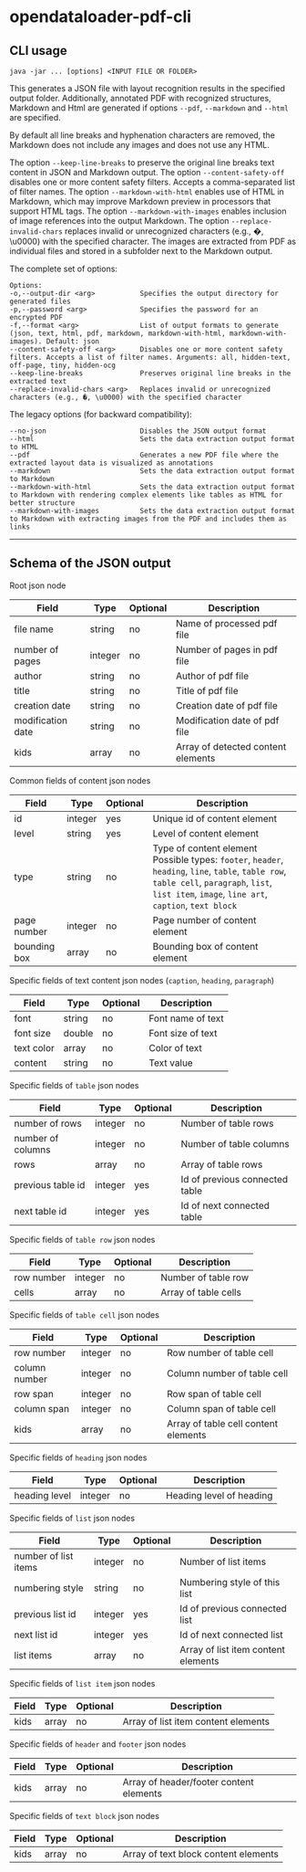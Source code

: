 # opendataloader-pdf-cli

## CLI usage

```
java -jar ... [options] <INPUT FILE OR FOLDER>
```

This generates a JSON file with layout recognition results in the specified output folder.
Additionally, annotated PDF with recognized structures, Markdown and Html are generated if options `--pdf`, `--markdown` and `--html` are specified.

By default all line breaks and hyphenation characters are removed, the Markdown does not include any images and does not use any HTML.

The option `--keep-line-breaks` to preserve the original line breaks text content in JSON and Markdown output.
The option `--content-safety-off` disables one or more content safety filters. Accepts a comma-separated list of filter names.
The option `--markdown-with-html` enables use of HTML in Markdown, which may improve Markdown preview in processors that support HTML tags.
The option `--markdown-with-images` enables inclusion of image references into the output Markdown.
The option `--replace-invalid-chars` replaces invalid or unrecognized characters (e.g., �, \u0000) with the specified character.
The images are extracted from PDF as individual files and stored in a subfolder next to the Markdown output.

The complete set of options:

```
Options:
-o,--output-dir <arg>           Specifies the output directory for generated files
-p,--password <arg>             Specifies the password for an encrypted PDF
-f,--format <arg>               List of output formats to generate (json, text, html, pdf, markdown, markdown-with-html, markdown-with-images). Default: json
--content-safety-off <arg>      Disables one or more content safety filters. Accepts a list of filter names. Arguments: all, hidden-text, off-page, tiny, hidden-ocg
--keep-line-breaks              Preserves original line breaks in the extracted text
--replace-invalid-chars <arg>   Replaces invalid or unrecognized characters (e.g., �, \u0000) with the specified character
```

The legacy options (for backward compatibility):

```
--no-json                       Disables the JSON output format
--html                          Sets the data extraction output format to HTML
--pdf                           Generates a new PDF file where the extracted layout data is visualized as annotations
--markdown                      Sets the data extraction output format to Markdown
--markdown-with-html            Sets the data extraction output format to Markdown with rendering complex elements like tables as HTML for better structure
--markdown-with-images          Sets the data extraction output format to Markdown with extracting images from the PDF and includes them as links
```

---

## Schema of the JSON output

Root json node

| Field             | Type    | Optional | Description                        |
|-------------------|---------|----------|------------------------------------|
| file name         | string  | no       | Name of processed pdf file         |
| number of pages   | integer | no       | Number of pages in pdf file        |
| author            | string  | no       | Author of pdf file                 |
| title             | string  | no       | Title of pdf file                  |
| creation date     | string  | no       | Creation date of pdf file          |
| modification date | string  | no       | Modification date of pdf file      |
| kids              | array   | no       | Array of detected content elements |

Common fields of content json nodes

| Field        | Type    | Optional | Description                                                                                                                                                                                           |
|--------------|---------|----------|-------------------------------------------------------------------------------------------------------------------------------------------------------------------------------------------------------|
| id           | integer | yes      | Unique id of content element                                                                                                                                                                          |
| level        | string  | yes      | Level of content element                                                                                                                                                                              |
| type         | string  | no       | Type of content element<br/>Possible types: `footer`, `header`, `heading`, `line`, `table`, `table row`, `table cell`, `paragraph`, `list`, `list item`, `image`, `line art`, `caption`, `text block` |
| page number  | integer | no       | Page number of content element                                                                                                                                                                        |
| bounding box | array   | no       | Bounding box of content element                                                                                                                                                                       |

Specific fields of text content json nodes (`caption`, `heading`, `paragraph`)

| Field             | Type   | Optional | Description       |
|-------------------|--------|----------|-------------------|
| font              | string | no       | Font name of text |
| font size         | double | no       | Font size of text |
| text color        | array  | no       | Color of text     |
| content           | string | no       | Text value        |

Specific fields of `table` json nodes

| Field             | Type     | Optional | Description                    |
|-------------------|----------|----------|--------------------------------|
| number of rows    | integer  | no       | Number of table rows           |
| number of columns | integer  | no       | Number of table columns        |
| rows              | array    | no       | Array of table rows            |
| previous table id | integer  | yes      | Id of previous connected table |
| next table id     | integer  | yes      | Id of next connected table     |

Specific fields of `table row` json nodes

| Field      | Type    | Optional | Description          |
|------------|---------|----------|----------------------|
| row number | integer | no       | Number of table row  |
| cells      | array   | no       | Array of table cells |

Specific fields of `table cell` json nodes

| Field         | Type    | Optional | Description                          |
|---------------|---------|----------|--------------------------------------|
| row number    | integer | no       | Row number of table cell             |
| column number | integer | no       | Column number of table cell          |
| row span      | integer | no       | Row span of table cell               |
| column span   | integer | no       | Column span of table cell            |
| kids          | array   | no       | Array of table cell content elements |

Specific fields of `heading` json nodes

| Field         | Type    | Optional | Description              |
|---------------|---------|----------|--------------------------|
| heading level | integer | no       | Heading level of heading |

Specific fields of `list` json nodes

| Field                | Type    | Optional | Description                         |
|----------------------|---------|----------|-------------------------------------|
| number of list items | integer | no       | Number of list items                |
| numbering style      | string  | no       | Numbering style of this list        |
| previous list id     | integer | yes      | Id of previous connected list       |
| next list id         | integer | yes      | Id of next connected list           |
| list items           | array   | no       | Array of list item content elements |

Specific fields of `list item` json nodes

| Field  | Type   | Optional | Description                         |
|--------|--------|----------|-------------------------------------|
| kids   | array  | no       | Array of list item content elements |


Specific fields of `header` and `footer` json nodes

| Field  | Type   | Optional | Description                             |
|--------|--------|----------|-----------------------------------------|
| kids   | array  | no       | Array of header/footer content elements |

Specific fields of `text block` json nodes

| Field  | Type   | Optional | Description                          |
|--------|--------|----------|--------------------------------------|
| kids   | array  | no       | Array of text block content elements |
